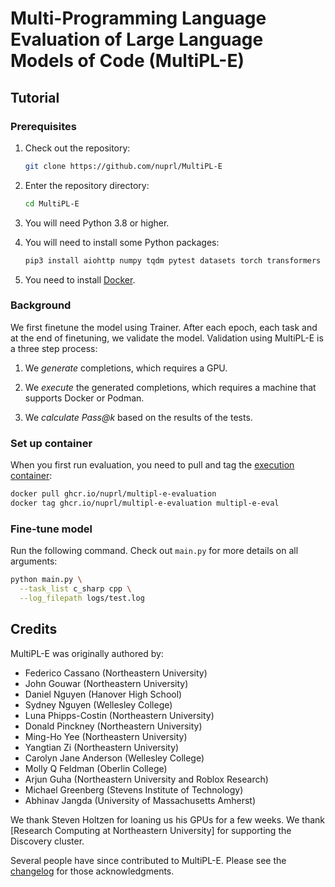# Multi-Programming Language Evaluation of Large Language Models of Code (MultiPL-E)

## Tutorial

### Prerequisites

1. Check out the repository:    

   ```bash
   git clone https://github.com/nuprl/MultiPL-E
   ```

2. Enter the repository directory:

   ```bash
   cd MultiPL-E
   ```

3. You will need Python 3.8 or higher.

4. You will need to install some Python packages:

    ```bash
    pip3 install aiohttp numpy tqdm pytest datasets torch transformers peft
    ```

3. You need to install [Docker].



### Background

We first finetune the model using Trainer. After each epoch, each task and at the end of finetuning, we validate the model. Validation using MultiPL-E is a three step process:

1. We *generate* completions, which requires a GPU.

2. We *execute* the generated completions, which requires a machine that
   supports Docker or Podman.

3. We *calculate Pass@k* based on the results of the tests.

### Set up container

When you first run evaluation, you need to pull and tag the [execution container](https://github.com/nuprl/MultiPL-E/pkgs/container/multipl-e-evaluation):


```bash
docker pull ghcr.io/nuprl/multipl-e-evaluation
docker tag ghcr.io/nuprl/multipl-e-evaluation multipl-e-eval
```

### Fine-tune model
Run the following command. Check out `main.py` for more details on all arguments:

```bash
python main.py \
  --task_list c_sharp cpp \
  --log_filepath logs/test.log 
```


## Credits

MultiPL-E was originally authored by:

- Federico Cassano (Northeastern University)
- John Gouwar (Northeastern University)
- Daniel Nguyen (Hanover High School)
- Sydney Nguyen (Wellesley College)
- Luna Phipps-Costin (Northeastern University)
- Donald Pinckney (Northeastern University)
- Ming-Ho Yee (Northeastern University)
- Yangtian Zi (Northeastern University)
- Carolyn Jane Anderson (Wellesley College)
- Molly Q Feldman (Oberlin College)
- Arjun Guha (Northeastern University and Roblox Research)
- Michael Greenberg (Stevens Institute of Technology)
- Abhinav Jangda (University of Massachusetts Amherst)

We thank Steven Holtzen for loaning us his GPUs for a few weeks. We thank
[Research Computing at Northeastern University] for supporting the
Discovery cluster.

Several people have since contributed to MultiPL-E. Please see the
[changelog](https://huggingface.co/datasets/nuprl/MultiPL-E) for those acknowledgments.

[BigCode Code Generation LM Harness]: https://github.com/bigcode-project/bigcode-evaluation-harness
[MultiPL-E: A Scalable and Polyglot Approach to Benchmarking Neural Code Generation]: https://ieeexplore.ieee.org/abstract/document/10103177
[SantaCoder]: https://arxiv.org/abs/2301.03988
[MultiPL-E dataset]: https://huggingface.co/datasets/nuprl/MultiPL-E
[StarCoder]: https://arxiv.org/abs/2305.06161
[Multilingual Code Models Evaluation]: https://huggingface.co/spaces/bigcode/multilingual-code-evals
[Conda]: https://conda.io/
[Podman]: https://podman.io/
[Docker]: https://www.docker.com/
